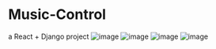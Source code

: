 # Music-Control
a React + Django project
![image](https://github.com/xingyeahhh/Music-Party/assets/123461462/65eb89d5-e61d-4418-8a86-a8ffa4eba120)
![image](https://github.com/xingyeahhh/Music-Party/assets/123461462/ee3c23c3-b476-40bd-9698-eb5a27028c27)
![image](https://github.com/xingyeahhh/Music-Party/assets/123461462/46efb6eb-f02b-4685-97a9-5e46510dd680)
![image](https://github.com/xingyeahhh/Music-Party/assets/123461462/559a2495-5a2f-4c5b-abfc-cbbacd2febce)




